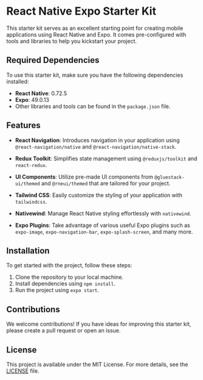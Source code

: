 # React Native Expo Starter Kit

This starter kit serves as an excellent starting point for creating mobile applications using React Native and Expo. It comes pre-configured with tools and libraries to help you kickstart your project.

## Required Dependencies

To use this starter kit, make sure you have the following dependencies installed:

- **React Native**: 0.72.5
- **Expo**: 49.0.13
- Other libraries and tools can be found in the `package.json` file.

## Features

- **React Navigation**: Introduces navigation in your application using `@react-navigation/native` and `@react-navigation/native-stack`.

- **Redux Toolkit**: Simplifies state management using `@reduxjs/toolkit` and `react-redux`.

- **UI Components**: Utilize pre-made UI components from `@gluestack-ui/themed` and `@rneui/themed` that are tailored for your project.

- **Tailwind CSS**: Easily customize the styling of your application with `tailwindcss`.

- **Nativewind**: Manage React Native styling effortlessly with `nativewind`.

- **Expo Plugins**: Take advantage of various useful Expo plugins such as `expo-image`, `expo-navigation-bar`, `expo-splash-screen`, and many more.

## Installation

To get started with the project, follow these steps:

1. Clone the repository to your local machine.
2. Install dependencies using `npm install`.
3. Run the project using `expo start`.

## Contributions

We welcome contributions! If you have ideas for improving this starter kit, please create a pull request or open an issue.

## License

This project is available under the MIT License. For more details, see the [LICENSE](LICENSE) file.
